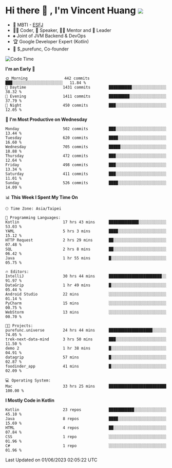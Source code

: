 # Hi there 👋 , I'm Vincent Huang ![](https://komarev.com/ghpvc/?username=Jian-Min-Huang)
- 👀 MBTI - [ESFJ](https://www.16personalities.com/esfj-personality)
- 👨‍💻 Coder, 🎤 Speaker, 👨‍🏫 Mentor and 🚀 Leader
- ♠️ Joint of JVM Backend & DevOps
- 🏆 Google Developer Expert (Kotlin)
- 💼 $_purefunc, Co-founder

<!--START_SECTION:waka-->
![Code Time](http://img.shields.io/badge/Code%20Time-2%2C097%20hrs%2046%20mins-blue)

**I'm an Early 🐤** 

```text
🌞 Morning                442 commits         ███░░░░░░░░░░░░░░░░░░░░░░   11.84 % 
🌆 Daytime                1431 commits        ██████████░░░░░░░░░░░░░░░   38.32 % 
🌃 Evening                1411 commits        █████████░░░░░░░░░░░░░░░░   37.79 % 
🌙 Night                  450 commits         ███░░░░░░░░░░░░░░░░░░░░░░   12.05 % 
```
📅 **I'm Most Productive on Wednesday** 

```text
Monday                   502 commits         ███░░░░░░░░░░░░░░░░░░░░░░   13.44 % 
Tuesday                  620 commits         ████░░░░░░░░░░░░░░░░░░░░░   16.60 % 
Wednesday                705 commits         █████░░░░░░░░░░░░░░░░░░░░   18.88 % 
Thursday                 472 commits         ███░░░░░░░░░░░░░░░░░░░░░░   12.64 % 
Friday                   498 commits         ███░░░░░░░░░░░░░░░░░░░░░░   13.34 % 
Saturday                 411 commits         ███░░░░░░░░░░░░░░░░░░░░░░   11.01 % 
Sunday                   526 commits         ████░░░░░░░░░░░░░░░░░░░░░   14.09 % 
```


📊 **This Week I Spent My Time On** 

```text
🕑︎ Time Zone: Asia/Taipei

💬 Programming Languages: 
Kotlin                   17 hrs 43 mins      █████████████░░░░░░░░░░░░   53.03 % 
YAML                     5 hrs 3 mins        ████░░░░░░░░░░░░░░░░░░░░░   15.12 % 
HTTP Request             2 hrs 29 mins       ██░░░░░░░░░░░░░░░░░░░░░░░   07.48 % 
SQL                      2 hrs 8 mins        ██░░░░░░░░░░░░░░░░░░░░░░░   06.42 % 
Java                     1 hr 55 mins        █░░░░░░░░░░░░░░░░░░░░░░░░   05.75 % 

🔥 Editors: 
IntelliJ                 30 hrs 44 mins      ███████████████████████░░   91.97 % 
DataGrip                 1 hr 49 mins        █░░░░░░░░░░░░░░░░░░░░░░░░   05.44 % 
Android Studio           22 mins             ░░░░░░░░░░░░░░░░░░░░░░░░░   01.14 % 
PyCharm                  15 mins             ░░░░░░░░░░░░░░░░░░░░░░░░░   00.75 % 
WebStorm                 13 mins             ░░░░░░░░░░░░░░░░░░░░░░░░░   00.70 % 

🐱‍💻 Projects: 
purefunc.universe        24 hrs 44 mins      ███████████████████░░░░░░   74.05 % 
trek-next-data-mind      3 hrs 50 mins       ███░░░░░░░░░░░░░░░░░░░░░░   11.50 % 
demo 2                   1 hr 38 mins        █░░░░░░░░░░░░░░░░░░░░░░░░   04.91 % 
datagrip                 57 mins             █░░░░░░░░░░░░░░░░░░░░░░░░   02.87 % 
foodinder_app            41 mins             █░░░░░░░░░░░░░░░░░░░░░░░░   02.09 % 

💻 Operating System: 
Mac                      33 hrs 25 mins      █████████████████████████   100.00 % 
```

**I Mostly Code in Kotlin** 

```text
Kotlin                   23 repos            ███████████░░░░░░░░░░░░░░   45.10 % 
Java                     8 repos             ████░░░░░░░░░░░░░░░░░░░░░   15.69 % 
HTML                     4 repos             ██░░░░░░░░░░░░░░░░░░░░░░░   07.84 % 
CSS                      1 repo              ░░░░░░░░░░░░░░░░░░░░░░░░░   01.96 % 
C#                       1 repo              ░░░░░░░░░░░░░░░░░░░░░░░░░   01.96 % 
```




 Last Updated on 01/06/2023 02:05:22 UTC
<!--END_SECTION:waka-->

